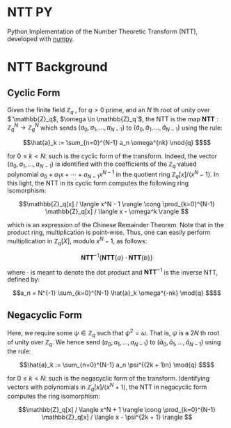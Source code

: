 # NTT PY

Python Implementation of the Number Theoretic Transform (NTT), developed with [numpy](https://numpy.org/). 

# NTT Background   
## Cyclic Form 

Given the finite field $`\mathbb{Z}_q`$ , for $`q > 0`$ prime, and an $N$ th root of unity over $`\mathbb{Z}_q$, $\omega \in \mathbb{Z}_q`$, the NTT is the map 
$`\textbf{NTT}: \mathbb{Z}_q^N \rightarrow \mathbb{Z}_q^N `$ which sends $`(a_0, a_1, ... , a_{N-1})`$ to $`(\hat{a}_0, \hat{a}_1, ... , \hat{a}_{N-1})`$ using the rule:   

```math 
\hat{a}_k := \sum_{n=0}^{N-1} a_n \omega^{nk} \mod{q} $$
```

for $`0 \leq k < N`$: such is the cyclic form of the transform. Indeed, the vector $`(a_0, a_1, ... , a_{N-1})`$ is identified with the coefficients of the $`\mathbb{Z}_q`$ valued polynomial $`a_0 + a_1 x + \dotsm + a_{N-1} x^{N-1}`$ in the quotient ring $`\mathbb{Z}_q[x] / \langle x^N - 1 \rangle `$. In this light, the NTT in its cyclic form computes the following ring isomorphism: 

```math
\mathbb{Z}_q[x] / \langle x^N - 1 \rangle \cong \prod_{k=0}^{N-1} \mathbb{Z}_q[x] / \langle x - \omega^k \rangle 
```

which is an expression of the Chinese Remainder Theorem. Note that in the product ring, multiplication is point-wise. Thus, one can easily perform multiplication in $`\mathbb{Z}_q[X]`$, modulo $`x^N - 1`$, as follows:  

```math
\textbf{NTT}^{-1}\{ \textbf{NTT}\{a\} \cdot \textbf{NTT}\{b\}\}
```

where $`\cdot`$ is meant to denote the dot product and $`\textbf{NTT}^{-1}`$ is the inverse NTT, defined by: 

```math 
a_n = N^{-1} \sum_{k=0}^{N-1} \hat{a}_k \omega^{-nk} \mod{q} $$
```

## Negacyclic Form 
Here, we require some $`\psi \in \mathbb{Z}_q`$ such that $`\psi^2 = \omega`$. That is, $`\psi`$ is a $`2N`$ th root of unity over $`\mathbb{Z}_q`$. We hence send $`(a_0, a_1, ... , a_{N-1})`$ to $`(\hat{a}_0, \hat{a}_1, ... , \hat{a}_{N-1})`$ using the rule: 

```math 
\hat{a}_k := \sum_{n=0}^{N-1} a_n \psi^{(2k + 1)n} \mod{q} $$
```
for $`0 \leq k < N`$: such is the negacyclic form of the transform. Identifying vectors with polynomials in $`\mathbb{Z}_q[x] / \langle x^N + 1 \rangle `$, the NTT in negacyclic form computes the ring isomorphism: 

```math
\mathbb{Z}_q[x] / \langle x^N + 1 \rangle \cong \prod_{k=0}^{N-1} \mathbb{Z}_q[x] / \langle x - \psi^{2k + 1} \rangle 
```
